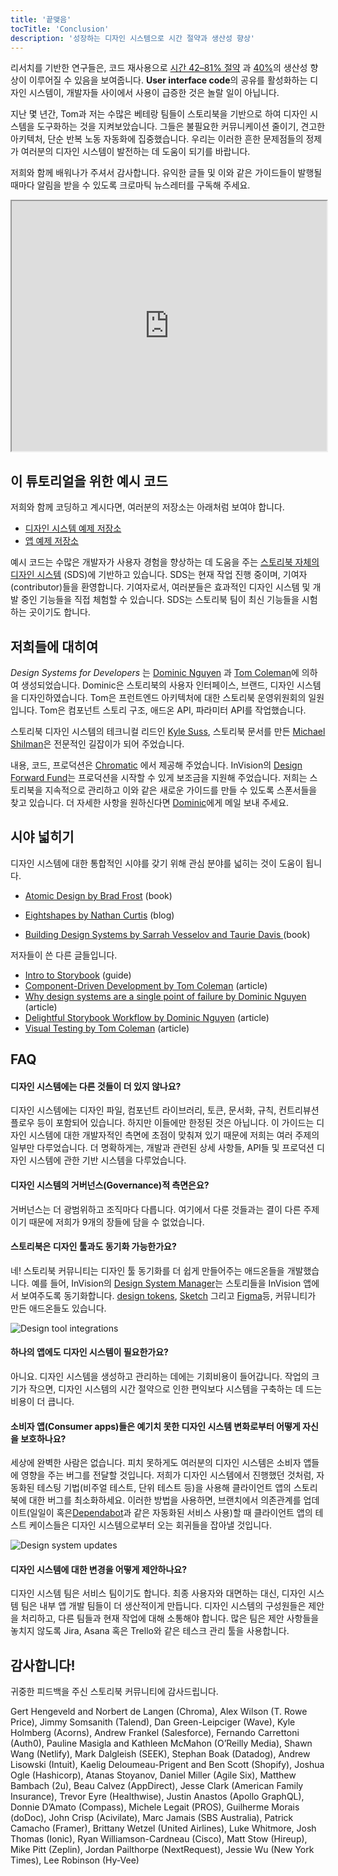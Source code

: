 ```yaml
---
title: '끝맺음'
tocTitle: 'Conclusion'
description: '성장하는 디자인 시스템으로 시간 절약과 생산성 향상'
---
```


리서치를 기반한 연구들은, 코드 재사용으로 [시간 42–81% 절약](https://www.researchgate.net/publication/3188437_Evaluating_Software_Reuse_Alternatives_A_Model_and_Its_Application_to_an_Industrial_Case_Study?ev=publicSearchHeader&_sg=g8WraNGZNGPw0R-1-jGpy0XwUDeAr3qb472J6lhisyQ3l24pSmndO6anMdX2L3HdWHifsczPegR9wjA) 과 [40%](http://www.cin.ufpe.br/~in1045/papers/art03.pdf)의 생산성 향상이 이루어질 수 있음을 보여줍니다. **User interface code**의 공유를 활성화하는 디자인 시스템이, 개발자들 사이에서 사용이 급증한 것은 놀랄 일이 아닙니다.

지난 몇 년간, Tom과 저는 수많은 베테랑 팀들이 스토리북을 기반으로 하여 디자인 시스템을 도구화하는 것을 지켜보았습니다. 그들은 불필요한 커뮤니케이션 줄이기, 견고한 아키텍처, 단순 반복 노동 자동화에 집중했습니다. 우리는 이러한 흔한 문제점들의 정제가 여러분의 디자인 시스템이 발전하는 데 도움이 되기를 바랍니다.

저희와 함께 배워나가 주셔서 감사합니다. 유익한 글들 및 이와 같은 가이드들이 발행될 때마다 알림을 받을 수 있도록 크로마틱 뉴스레터를 구독해 주세요.

<iframe style="height:400px;width:100%;max-width:800px;margin:0px auto;" src="https://upscri.be/bface0?as_embed"></iframe>

## 이 튜토리얼을 위한 예시 코드

저희와 함께 코딩하고 계시다면, 여러분의 저장소는 아래처럼 보여야 합니다.

- [디자인 시스템 예제 저장소](https://github.com/chromaui/learnstorybook-design-system)
- [앱 예제 저장소](https://github.com/chromaui/learnstorybook-design-system-example-app)

예시 코드는 수많은 개발자가 사용자 경험을 향상하는 데 도움을 주는 [스토리북 자체의 디자인 시스템](https://github.com/storybookjs/design-system) (SDS)에 기반하고 있습니다. SDS는 현재 작업 진행 중이며, 기여자(contributor)들을 환영합니다. 기여자로서, 여러분들은 효과적인 디자인 시스템 및 개발 중인 기능들을 직접 체험할 수 있습니다. SDS는 스토리북 팀이 최신 기능들을 시험하는 곳이기도 합니다. 

## 저희들에 대히여

_Design Systems for Developers_ 는 [Dominic Nguyen](https://twitter.com/domyen) 과 [Tom Coleman](https://twitter.com/tmeasday)에 의하여 생성되었습니다. Dominic은 스토리북의 사용자 인터페이스, 브랜드, 디자인 시스템을 디자인하였습니다. Tom은 프런트엔드 아키텍처에 대한 스토리북 운영위원회의 일원입니다. Tom은 컴포넌트 스토리 구조, 애드온 API, 파라미터 API를 작업했습니다.

스토리북 디자인 시스템의 테크니컬 리드인 [Kyle Suss](https://github.com/kylesuss), 스토리북 문서를 만든 [Michael Shilman](https://twitter.com/mshilman)은 전문적인 길잡이가 되어 주었습니다.

내용, 코드, 프로덕션은 [Chromatic](https://www.chromatic.com/) 에서 제공해 주었습니다. InVision의 [Design Forward Fund](https://www.invisionapp.com/design-forward-fund)는 프로덕션을 시작할 수 있게 보조금을 지원해 주었습니다. 저희는 스토리북을 지속적으로 관리하고 이와 같은 새로운 가이드를 만들 수 있도록 스폰서들을 찾고 있습니다. 더 자세한 사항을 원하신다면 [Dominic](mailto:dom@chromatic.com)에게 메일 보내 주세요.

## 시야 넓히기

디자인 시스템에 대한 통합적인 시야를 갖기 위해 관심 분야를 넓히는 것이 도움이 됩니다.

- [Atomic Design by Brad Frost](http://atomicdesign.bradfrost.com/) (book)

- [Eightshapes by Nathan Curtis](https://medium.com/eightshapes-llc/tagged/design-systems) (blog)
- [Building Design Systems by Sarrah Vesselov and Taurie Davis ](https://www.amazon.com/Building-Design-Systems-Experiences-Language/dp/148424513X) (book)

저자들이 쓴 다른 글들입니다.

- [Intro to Storybook](http://learnstorybook.com/intro-to-storybook) (guide)
- [Component-Driven Development by Tom Coleman](https://blog.hichroma.com/component-driven-development-ce1109d56c8e) (article)
- [Why design systems are a single point of failure by Dominic Nguyen](https://blog.hichroma.com/why-design-systems-are-a-single-point-of-failure-ec9d30c107c2) (article)
- [Delightful Storybook Workflow by Dominic Nguyen](https://blog.hichroma.com/the-delightful-storybook-workflow-b322b76fd07) (article)
- [Visual Testing by Tom Coleman](https://blog.hichroma.com/visual-testing-the-pragmatic-way-to-test-uis-18c8da617ecf) (article)

## FAQ

#### 디자인 시스템에는 다른 것들이 더 있지 않나요?

디자인 시스템에는 디자인 파일, 컴포넌트 라이브러리, 토큰, 문서화, 규칙, 컨트리뷰션 플로우 등이 포함되어 있습니다. 하지만 이들에만 한정된 것은 아닙니다. 이 가이드는 디자인 시스템에 대한 개발자적인 측면에 초점이 맞춰져 있기 때문에 저희는 여러 주제의 일부만 다루었습니다. 더 명확하게는, 개발과 관련된 상세 사항들, API들 및 프로덕션 디자인 시스템에 관한 기반 시스템을 다루었습니다. 

#### 디자인 시스템의 거버넌스(Governance)적 측면은요?

거버넌스는 더 광범위하고 조직마다 다릅니다. 여기에서 다룬 것들과는 결이 다른 주제이기 때문에 저희가 9개의 장들에 담을 수 없었습니다.

#### 스토리북은 디자인 툴과도 동기화 가능한가요?

네! 스토리북 커뮤니티는 디자인 툴 동기화를 더 쉽게 만들어주는 애드온들을 개발했습니다. 예를 들어, InVision의 [Design System Manager](https://www.invisionapp.com/design-system-manager)는 스토리들을 InVision 앱에서 보여주도록 동기화합니다. [design tokens](https://github.com/UX-and-I/storybook-design-token), [Sketch](https://github.com/chrisvxd/story2sketch) 그리고 [Figma](https://github.com/pocka/storybook-addon-designs)등, 커뮤니티가 만든 애드온들도 있습니다.

![Design tool integrations](/design-systems-for-developers/storybook-integrations-design.jpg)

#### 하나의 앱에도 디자인 시스템이 필요한가요?

아니요. 디자인 시스템을 생성하고 관리하는 데에는 기회비용이 들어갑니다. 작업의 크기가 작으면, 디자인 시스템의 시간 절약으로 인한 편익보다 시스템을 구축하는 데 드는 비용이 더 큽니다. 

#### 소비자 앱(Consumer apps)들은 예기치 못한 디자인 시스템 변화로부터 어떻게 자신을 보호하나요?

세상에 완벽한 사람은 없습니다. 피치 못하게도 여러분의 디자인 시스템은 소비자 앱들에 영향을 주는 버그를 전달할 것입니다. 저희가 디자인 시스템에서 진행했던 것처럼, 자동화된 테스팅 기법(비주얼 테스트, 단위 테스트 등)을 사용해 클라이언트 앱의 스토리북에 대한 버그를 최소화하세요. 이러한 방법을 사용하면, 브랜치에서 의존관계를 업데이트(일일이 혹은[Dependabot](https://dependabot.com/)과 같은 자동화된 서비스 사용)할 때 클라이언트 앱의 테스트 케이스들은 디자인 시스템으로부터 오는 회귀들을 잡아낼 것입니다. 

![Design system updates](/design-systems-for-developers/design-system-update.png)

#### 디자인 시스템에 대한 변경을 어떻게 제안하나요?

디자인 시스템 팀은 서비스 팀이기도 합니다. 최종 사용자와 대면하는 대신, 디자인 시스템 팀은 내부 앱 개발 팀들이 더 생산적이게 만듭니다. 디자인 시스템의 구성원들은 제안을 처리하고, 다른 팀들과 현재 작업에 대해 소통해야 합니다. 많은 팀은 제안 사항들을 놓치지 않도록 Jira, Asana 혹은 Trello와 같은 테스크 관리 툴을 사용합니다.

## 감사합니다!

귀중한 피드백을 주신 스토리북 커뮤니티에 감사드립니다.

Gert Hengeveld and Norbert de Langen (Chroma), Alex Wilson (T. Rowe Price), Jimmy Somsanith (Talend), Dan Green-Leipciger (Wave), Kyle Holmberg (Acorns), Andrew Frankel (Salesforce), Fernando Carrettoni (Auth0), Pauline Masigla and Kathleen McMahon (O’Reilly Media), Shawn Wang (Netlify), Mark Dalgleish (SEEK), Stephan Boak (Datadog), Andrew Lisowski (Intuit), Kaelig Deloumeau-Prigent and Ben Scott (Shopify), Joshua Ogle (Hashicorp), Atanas Stoyanov, Daniel Miller (Agile Six), Matthew Bambach (2u), Beau Calvez (AppDirect), Jesse Clark (American Family Insurance), Trevor Eyre (Healthwise), Justin Anastos (Apollo GraphQL), Donnie D’Amato (Compass), Michele Legait (PROS), Guilherme Morais (doDoc), John Crisp (Acivilate), Marc Jamais (SBS Australia), Patrick Camacho (Framer), Brittany Wetzel (United Airlines), Luke Whitmore, Josh Thomas (Ionic), Ryan Williamson-Cardneau (Cisco), Matt Stow (Hireup), Mike Pitt (Zeplin), Jordan Pailthorpe (NextRequest), Jessie Wu (New York Times), Lee Robinson (Hy-Vee)
